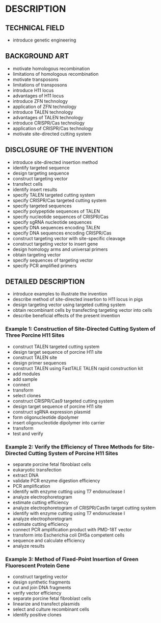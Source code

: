 # DESCRIPTION

## TECHNICAL FIELD

- introduce genetic engineering

## BACKGROUND ART

- motivate homologous recombination
- limitations of homologous recombination
- motivate transposons
- limitations of transposons
- introduce H11 locus
- advantages of H11 locus
- introduce ZFN technology
- application of ZFN technology
- introduce TALEN technology
- advantages of TALEN technology
- introduce CRISPR/Cas technology
- application of CRISPR/Cas technology
- motivate site-directed cutting system

## DISCLOSURE OF THE INVENTION

- introduce site-directed insertion method
- identify targeted sequence
- design targeting sequence
- construct targeting vector
- transfect cells
- identify insert results
- specify TALEN targeted cutting system
- specify CRISPR/Cas targeted cutting system
- specify targeted sequences
- specify polypeptide sequences of TALEN
- specify nucleotide sequences of CRISPR/Cas
- specify sgRNA nucleotide sequences
- specify DNA sequences encoding TALEN
- specify DNA sequences encoding CRISPR/Cas
- construct targeting vector with site-specific cleavage
- construct targeting vector to insert gene
- design homology arms and universal primers
- obtain targeting vector
- specify sequences of targeting vector
- specify PCR amplified primers

## DETAILED DESCRIPTION

- introduce examples to illustrate the invention
- describe method of site-directed insertion to H11 locus in pigs
- design targeting vector using targeted cutting system
- obtain recombinant cells by transfecting targeting vector into cells
- describe beneficial effects of the present invention

### Example 1: Construction of Site-Directed Cutting System of Three Porcine H11 Sites

- construct TALEN targeted cutting system
- design target sequence of porcine H11 site
- construct TALEN site
- design primer sequences
- construct TALEN using FastTALE TALEN rapid construction kit
- add modules
- add sample
- connect
- transform
- select clones
- construct CRISPR/Cas9 targeted cutting system
- design target sequence of porcine H11 site
- construct sgRNA expression plasmid
- form oligonucleotide dipolymer
- insert oligonucleotide dipolymer into carrier
- transform
- test and verify

### Example 2: Verify the Efficiency of Three Methods for Site-Directed Cutting System of Porcine H11 Sites

- separate porcine fetal fibroblast cells
- eukaryotic transfection
- extract DNA
- validate PCR enzyme digestion efficiency
- PCR amplification
- identify with enzyme cutting using T7 endonuclease I
- analyze electrophoretogram
- estimate cutting efficiency
- analyze electrophoretogram of CRISPR/Cas9n target cutting system
- identify with enzyme cutting using T7 endonuclease I
- analyze electrophoretogram
- estimate cutting efficiency
- connect PCR amplification product with PMD-18T vector
- transform into Escherichia coli DH5a competent cells
- sequence and calculate efficiency
- analyze results

### Example 3: Method of Fixed-Point Insertion of Green Fluorescent Protein Gene

- construct targeting vector
- design synthetic fragments
- cut and join DNA fragments
- verify vector efficiency
- separate porcine fetal fibroblast cells
- linearize and transfect plasmids
- select and culture recombinant cells
- identify positive clones

